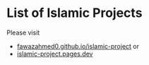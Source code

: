 # List of Islamic Projects
Please visit
- [fawazahmed0.github.io/islamic-project](https://fawazahmed0.github.io/islamic-project)
or
- [islamic-project.pages.dev](https://islamic-project.pages.dev)<br> 

<br>
<br>
<br>


